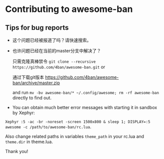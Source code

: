 # Contributing to awesome-ban

## Tips for bug reports

* 这个问题已经被报道了吗？请快速搜索。

* 也许问题已经在当前的master分支中解决了？

  只需克隆真棒禁令 `git clone --recursive https://github.com/4ban/awesome-ban.git` or

  通过下载git版本 https://github.com/4ban/awesome-ban/archive/master.zip

  and run `mv -bv awesome-ban/* ~/.config/awesome; rm -rf awesome-ban` directly to find out.

* You can obtain much better error messages with starting it in sandbox by Xephyr: 

`Xephyr :5 -ac -br -noreset -screen 1500x800 & sleep 1; DISPLAY=:5 awesome -c /path/to/awesome-ban/rc.lua`. 

Also change related paths in variables `theme_path` in your rc.lua and `theme.dir` in theme.lua.

Thank you!
